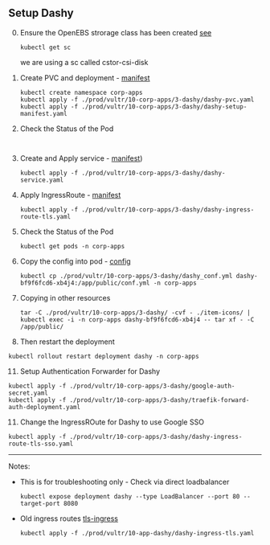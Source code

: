 ## Setup Dashy

0. Ensure the OpenEBS strorage class has been created   [see](../1-openebs/readme.md)
   ```
   kubectl get sc
   ```
   we are using a sc called cstor-csi-disk


1. Create PVC and deployment - [manifest](./dashy-setup-manifest.yaml)
   ```
   kubectl create namespace corp-apps
   kubectl apply -f ./prod/vultr/10-corp-apps/3-dashy/dashy-pvc.yaml
   kubectl apply -f ./prod/vultr/10-corp-apps/3-dashy/dashy-setup-manifest.yaml
   ```

2. Check the Status of the Pod
   ```
      
   ```

3. Create and Apply service - [manifest](./dashy-service.yaml))
   ```
   kubectl apply -f ./prod/vultr/10-corp-apps/3-dashy/dashy-service.yaml
   ```

4. Apply IngressRoute - [manifest](./dashy-ingress-route-tls.yaml)
   ```
   kubectl apply -f ./prod/vultr/10-corp-apps/3-dashy/dashy-ingress-route-tls.yaml
   ```

7. Check the Status of the Pod
   ```
   kubectl get pods -n corp-apps
   ```

8. Copy the config into pod  - [config](../10-app-dashy/dashy_conf.yml) 
   ```
   kubectl cp ./prod/vultr/10-corp-apps/3-dashy/dashy_conf.yml dashy-bf9f6fcd6-xb4j4:/app/public/conf.yml -n corp-apps
   ```
    

9. Copying in other resources
   ```
   tar -C ./prod/vultr/10-corp-apps/3-dashy/ -cvf - ./item-icons/ | kubectl exec -i -n corp-apps dashy-bf9f6fcd6-xb4j4 -- tar xf - -C /app/public/
   ```

10. Then restart the deployment
   ```
   kubectl rollout restart deployment dashy -n corp-apps
   ```

11. Setup Authentication Forwarder for Dashy
   ```
   kubectl apply -f ./prod/vultr/10-corp-apps/3-dashy/google-auth-secret.yaml
   kubectl apply -f ./prod/vultr/10-corp-apps/3-dashy/traefik-forward-auth-deployment.yaml
   ```


11. Change the IngressROute for Dashy to use Google SSO
   ```
   kubectl apply -f ./prod/vultr/10-corp-apps/3-dashy/dashy-ingress-route-tls-sso.yaml
   ```

---
Notes:
- This is for troubleshooting only - Check via direct loadbalancer
   ```
   kubectl expose deployment dashy --type LoadBalancer --port 80 --target-port 8080
   ```

- Old ingress routes
   [tls-ingress](../10-app-dashy/dashy-ingress-tls.yaml)
   ```
   kubectl apply -f ./prod/vultr/10-app-dashy/dashy-ingress-tls.yaml
   ```

